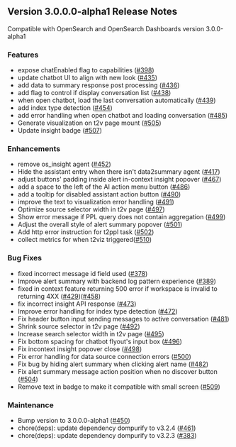 ## Version 3.0.0.0-alpha1 Release Notes

Compatible with OpenSearch and OpenSearch Dashboards version 3.0.0-alpha1

### Features

- expose chatEnabled flag to capabilities ([#398](https://github.com/opensearch-project/dashboards-assistant/pull/398))
- update chatbot UI to align with new look ([#435](https://github.com/opensearch-project/dashboards-assistant/pull/435))
- add data to summary response post processing ([#436](https://github.com/opensearch-project/dashboards-assistant/pull/436))
- add flag to control if display conversation list ([#438](https://github.com/opensearch-project/dashboards-assistant/pull/438))
- when open chatbot, load the last conversation automatically ([#439](https://github.com/opensearch-project/dashboards-assistant/pull/439))
- add index type detection ([#454](https://github.com/opensearch-project/dashboards-assistant/pull/454))
- add error handling when open chatbot and loading conversation ([#485](https://github.com/opensearch-project/dashboards-assistant/pull/485))
- Generate visualization on t2v page mount ([#505](https://github.com/opensearch-project/dashboards-assistant/pull/505))
- Update insight badge ([#507](https://github.com/opensearch-project/dashboards-assistant/pull/507))

### Enhancements

- remove os_insight agent ([#452](https://github.com/opensearch-project/dashboards-assistant/pull/452))
- Hide the assistant entry when there isn't data2summary agent ([#417](https://github.com/opensearch-project/dashboards-assistant/pull/417))
- adjust buttons' padding inside alert in-context insight popover ([#467](https://github.com/opensearch-project/dashboards-assistant/pull/467))
- add a space to the left of the AI action menu button ([#486](https://github.com/opensearch-project/dashboards-assistant/pull/486))
- add a tooltip for disabled assistant action button ([#490](https://github.com/opensearch-project/dashboards-assistant/pull/490))
- improve the text to visualization error handling ([#491](https://github.com/opensearch-project/dashboards-assistant/pull/491))
- Optimize source selector width in t2v page ([#497](https://github.com/opensearch-project/dashboards-assistant/pull/497))
- Show error message if PPL query does not contain aggregation ([#499](https://github.com/opensearch-project/dashboards-assistant/pull/499))
- Adjust the overall style of alert summary popover ([#501](https://github.com/opensearch-project/dashboards-assistant/pull/501))
- Add http error instruction for t2ppl task ([#502](https://github.com/opensearch-project/dashboards-assistant/pull/502))
- collect metrics for when t2viz triggered([#510](https://github.com/opensearch-project/dashboards-assistant/pull/510))

### Bug Fixes

- fixed incorrect message id field used ([#378](https://github.com/opensearch-project/dashboards-assistant/pull/378))
- Improve alert summary with backend log pattern experience ([#389](https://github.com/opensearch-project/dashboards-assistant/pull/389))
- fixed in context feature returning 500 error if workspace is invalid to returning 4XX ([#429](https://github.com/opensearch-project/dashboards-assistant/pull/429))([#458](https://github.com/opensearch-project/dashboards-assistant/pull/458))
- fix incorrect insight API response ([#473](https://github.com/opensearch-project/dashboards-assistant/pull/473/files))
- Improve error handling for index type detection ([#472](https://github.com/opensearch-project/dashboards-assistant/pull/472))
- Fix header button input sending messages to active conversation ([#481](https://github.com/opensearch-project/dashboards-assistant/pull/481))
- Shrink source selector in t2v page ([#492](https://github.com/opensearch-project/dashboards-assistant/pull/492))
- Increase search selector width in t2v page ([#495](https://github.com/opensearch-project/dashboards-assistant/pull/495))
- Fix bottom spacing for chatbot flyout's input box ([#496](https://github.com/opensearch-project/dashboards-assistant/pull/496))
- Fix incontext insight popover close ([#498](https://github.com/opensearch-project/dashboards-assistant/pull/498))
- Fix error handling for data source connection errors ([#500](https://github.com/opensearch-project/dashboards-assistant/pull/500))
- Fix bug by hiding alert summary when clicking alert name ([#482](https://github.com/opensearch-project/dashboards-assistant/pull/482))
- Fix alert summary message action position when no discover button ([#504](https://github.com/opensearch-project/dashboards-assistant/pull/504))
- Remove text in badge to make it compatible with small screen ([#509](https://github.com/opensearch-project/dashboards-assistant/pull/509))

### Maintenance

- Bump version to 3.0.0.0-alpha1 ([#450](https://github.com/opensearch-project/dashboards-assistant/pull/450))
- chore(deps): update dependency dompurify to v3.2.4 ([#461](https://github.com/opensearch-project/dashboards-assistant/pull/461))
- chore(deps): update dependency dompurify to v3.2.3 ([#383](https://github.com/opensearch-project/dashboards-assistant/pull/383))
